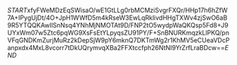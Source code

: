 $START$xfyFWeMDzEqSWisaO/wE1GtLLg0rbMCMziSvgrFXQr/HHp17h6hZfW7A+IPygUjDt/4O+JpH1WWfD5m4kRseW3EwLqRklivdHHgTXWv4zjSwO6aB9R5YTQQKAwIlSnNsq4YNhMjNMOTAt9D/FNP2tO5wydpWaQKQsp5Fd8+J9UYxWm07w5Ztc6pqWG9XsFsEtYLpyqsZU91PY/F+SnBNURKmqzkLlPKQ/pnVFqGNDKmZurjMuRz2kDepSjW9pY6mknQ7DKTmWg2r1KhMV5eCUeaVDcPanpxdx4MxL8vcorr7tDkUQrymvqXBa2FFXtccfph26NtNI9YrZrfLraBDcw==$END$